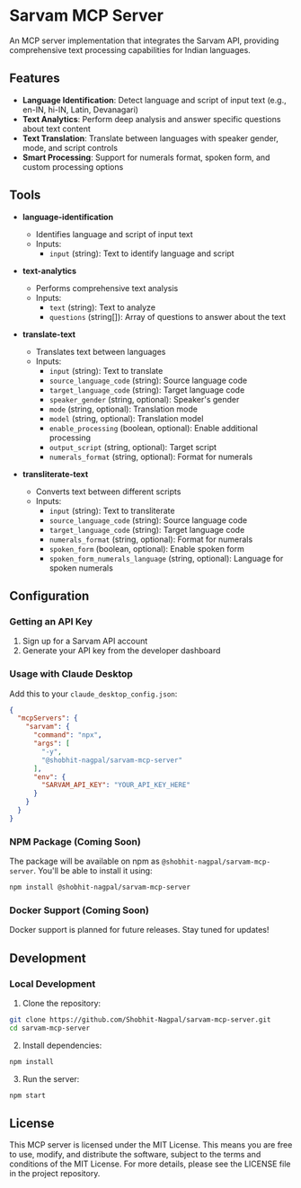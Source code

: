 # Sarvam MCP Server

An MCP server implementation that integrates the Sarvam API, providing comprehensive text processing capabilities for Indian languages.

## Features

- **Language Identification**: Detect language and script of input text (e.g., en-IN, hi-IN, Latin, Devanagari)
- **Text Analytics**: Perform deep analysis and answer specific questions about text content
- **Text Translation**: Translate between languages with speaker gender, mode, and script controls
- **Smart Processing**: Support for numerals format, spoken form, and custom processing options

## Tools

- **language-identification**
  - Identifies language and script of input text
  - Inputs:
    - `input` (string): Text to identify language and script

- **text-analytics**
  - Performs comprehensive text analysis
  - Inputs:
    - `text` (string): Text to analyze
    - `questions` (string[]): Array of questions to answer about the text

- **translate-text**
  - Translates text between languages
  - Inputs:
    - `input` (string): Text to translate
    - `source_language_code` (string): Source language code
    - `target_language_code` (string): Target language code
    - `speaker_gender` (string, optional): Speaker's gender
    - `mode` (string, optional): Translation mode
    - `model` (string, optional): Translation model
    - `enable_processing` (boolean, optional): Enable additional processing
    - `output_script` (string, optional): Target script
    - `numerals_format` (string, optional): Format for numerals

- **transliterate-text**
  - Converts text between different scripts
  - Inputs:
    - `input` (string): Text to transliterate
    - `source_language_code` (string): Source language code
    - `target_language_code` (string): Target language code
    - `numerals_format` (string, optional): Format for numerals
    - `spoken_form` (boolean, optional): Enable spoken form
    - `spoken_form_numerals_language` (string, optional): Language for spoken numerals

## Configuration

### Getting an API Key

1. Sign up for a Sarvam API account
2. Generate your API key from the developer dashboard

### Usage with Claude Desktop

Add this to your `claude_desktop_config.json`:

```json
{
  "mcpServers": {
    "sarvam": {
      "command": "npx",
      "args": [
        "-y",
        "@shobhit-nagpal/sarvam-mcp-server"
      ],
      "env": {
        "SARVAM_API_KEY": "YOUR_API_KEY_HERE"
      }
    }
  }
}
```

### NPM Package (Coming Soon)

The package will be available on npm as `@shobhit-nagpal/sarvam-mcp-server`. You'll be able to install it using:

```bash
npm install @shobhit-nagpal/sarvam-mcp-server
```

### Docker Support (Coming Soon)

Docker support is planned for future releases. Stay tuned for updates!

## Development

### Local Development

1. Clone the repository:
```bash
git clone https://github.com/Shobhit-Nagpal/sarvam-mcp-server.git
cd sarvam-mcp-server
```

2. Install dependencies:
```bash
npm install
```

3. Run the server:
```bash
npm start
```

## License

This MCP server is licensed under the MIT License. This means you are free to use, modify, and distribute the software, subject to the terms and conditions of the MIT License. For more details, please see the LICENSE file in the project repository.
